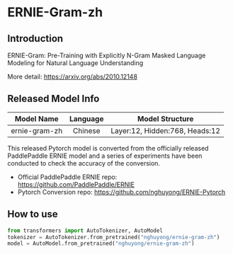 # ERNIE-Gram-zh

## Introduction

ERNIE-Gram: Pre-Training with Explicitly N-Gram Masked Language Modeling for Natural Language Understanding

More detail: https://arxiv.org/abs/2010.12148

## Released Model Info

|Model Name|Language|Model Structure|
|:---:|:---:|:---:|
|ernie-gram-zh| Chinese |Layer:12, Hidden:768, Heads:12|

This released Pytorch model is converted from the officially released PaddlePaddle ERNIE model and 
a series of experiments have been conducted to check the accuracy of the conversion.

- Official PaddlePaddle ERNIE repo: https://github.com/PaddlePaddle/ERNIE
- Pytorch Conversion repo:  https://github.com/nghuyong/ERNIE-Pytorch

## How to use
```Python
from transformers import AutoTokenizer, AutoModel
tokenizer = AutoTokenizer.from_pretrained("nghuyong/ernie-gram-zh")
model = AutoModel.from_pretrained("nghuyong/ernie-gram-zh")
```